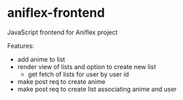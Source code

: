 # aniflex-frontend
JavaScript frontend for Aniflex project

Features:
* add anime to list
* render view of lists and option to create new list
  * get fetch of lists for user by user id 
* make post req to create anime
* make post req to create list associating anime and user
